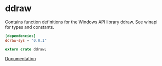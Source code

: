 # ddraw #
Contains function definitions for the Windows API library ddraw. See winapi for types and constants.

```toml
[dependencies]
ddraw-sys = "0.0.1"
```

```rust
extern crate ddraw;
```

[Documentation](https://retep998.github.io/doc/winapi/ddraw/)
